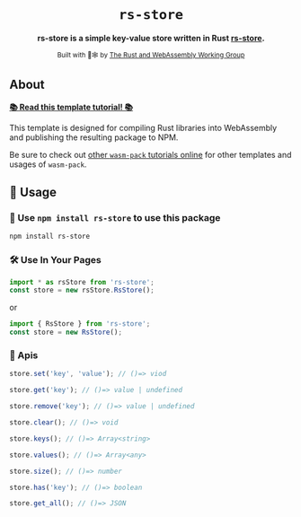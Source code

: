 <div align="center">

  <h1><code>rs-store</code></h1>

  <strong>rs-store is a simple key-value store written in Rust <a href="https://github.com/CC19990113/rs-store">rs-store</a>.</strong>

  <p>
  </p>

  <sub>Built with 🦀🕸 by <a href="https://rustwasm.github.io/">The Rust and WebAssembly Working Group</a></sub>
</div>

## About

[**📚 Read this template tutorial! 📚**][template-docs]

This template is designed for compiling Rust libraries into WebAssembly and
publishing the resulting package to NPM.

Be sure to check out [other `wasm-pack` tutorials online][tutorials] for other
templates and usages of `wasm-pack`.

[tutorials]: https://rustwasm.github.io/docs/wasm-pack/tutorials/index.html
[template-docs]: https://rustwasm.github.io/docs/wasm-pack/tutorials/npm-browser-packages/index.html

## 🚴 Usage

### 🐑 Use `npm install rs-store` to use this package 

```bash
npm install rs-store
```

### 🛠️ Use In Your Pages
```js
import * as rsStore from 'rs-store';
const store = new rsStore.RsStore();
```
or
```js
import { RsStore } from 'rs-store';
const store = new RsStore();
```

### 🚴‍ Apis
```js
store.set('key', 'value'); // ()=> viod

store.get('key'); // ()=> value | undefined

store.remove('key'); // ()=> value | undefined

store.clear(); // ()=> void

store.keys(); // ()=> Array<string>

store.values(); // ()=> Array<any>

store.size(); // ()=> number

store.has('key'); // ()=> boolean

store.get_all(); // ()=> JSON
```